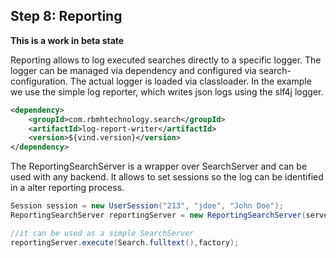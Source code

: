 ## Step 8: Reporting

**This is a work in beta state**

Reporting allows to log executed searches directly to a specific logger. The logger can be managed via
dependency and configured via search-configuration. The actual logger is loaded via classloader. In the example
we use the simple log reporter, which writes json logs using the slf4j logger.
```xml
<dependency>
    <groupId>com.rbmhtechnology.search</groupId>
    <artifactId>log-report-writer</artifactId>
    <version>${vind.version}</version>
</dependency>
```

The ReportingSearchServer is a wrapper over SearchServer and can be used with any backend.
It allows to set sessions so the log can be identified in a alter reporting process.

```java
Session session = new UserSession("213", "jdoe", "John Doe"); 
ReportingSearchServer reportingServer = new ReportingSearchServer(server, session);

//it can be used as a simple SearchServer
reportingServer.execute(Search.fulltext(),factory);
```